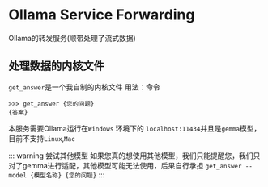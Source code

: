 # Ollama Service Forwarding
 Ollama的转发服务(顺带处理了流式数据)
## 处理数据的内核文件
`get_answer`是一个我自制的内核文件
用法：命令
```shell
>>> get_answer {您的问题}
{答案}
```
本服务需要Ollama运行在`Windows` 环境下的 `localhost:11434`并且是`gemma`模型，目前不支持`Linux`,`Mac`

::: warning 尝试其他模型
如果您真的想使用其他模型，我们只能提醒您，我们只对了gemma进行适配，其他模型可能无法使用，后果自行承担
`get_answer --model {模型名称} {您的问题}`
:::